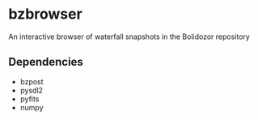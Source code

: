 # bzbrowser

An interactive browser of waterfall snapshots in the Bolidozor repository

## Dependencies

 * bzpost
 * pysdl2
 * pyfits
 * numpy
